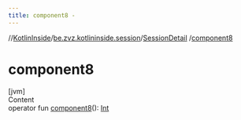 ```yaml
---
title: component8 -
---
```

//[KotlinInside](../../index.md)/[be.zvz.kotlininside.session](../index.md)/[SessionDetail](index.md)
/[component8](component8.md)

# component8

[jvm]  
Content  
operator fun [component8](component8.md)(): [Int](https://kotlinlang.org/api/latest/jvm/stdlib/kotlin/-int/index.html)  



